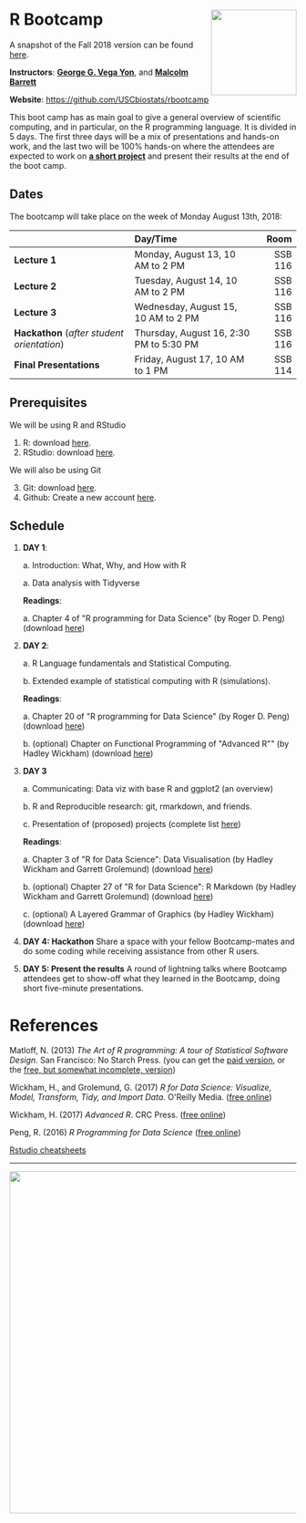# R Bootcamp <img src="fig/trojan-rlogo.svg" width="150px" align="right">

A snapshot of the Fall 2018 version can be found [here](https://github.com/USCbiostats/rbootcamp/tree/fall2018).

**Instructors**: [**George G. Vega Yon**](https://ggvy.cl), and [**Malcolm Barrett**](https://malco.io)


**Website**: https://github.com/USCbiostats/rbootcamp

This boot camp has as main goal to give a general overview of scientific
computing, and in particular, on the R programming language. It is
divided in 5 days. The first three days will be a mix of presentations
and hands-on work, and the last two will be 100% hands-on where the
attendees are expected to work on [**a short project**](projects/) and present their
results at the end of the boot camp.

## Dates

The bootcamp will take place on the week of Monday August 13th, 2018:

|    | Day/Time | Room |
|:---|:---|---:|
| **Lecture 1** | Monday, August 13, 10 AM to 2 PM | SSB 116 |
| **Lecture 2** | Tuesday, August 14, 10 AM to 2 PM | SSB 116|
| **Lecture 3** | Wednesday, August 15, 10 AM to 2 PM | SSB 116|
| **Hackathon** (*after student orientation*) | Thursday, August 16, 2:30 PM to 5:30 PM | SSB 116|
| **Final Presentations** | Friday, August 17, 10 AM to 1 PM | SSB 114|


## Prerequisites

We will be using R and RStudio

1.  R: download [here](https://cran.r-project.org/).
2.  RStudio: download [here](https://www.rstudio.com/products/rstudio/download/#download).

We will also be using Git

3.  Git: download [here](https://git-scm.com/downloads).
4.  Github: Create a new account [here](https://github.com/join?source=header-home).


## Schedule

1.  **DAY 1**: 

    a.  Introduction: What, Why, and How with R

    a.  Data analysis with Tidyverse
        
    **Readings**:
    
    a.  Chapter 4 of "R programming for Data Science" (by Roger D. Peng) (download [here](https://bookdown.org/rdpeng/rprogdatascience/r-nuts-and-bolts.html))

2.  **DAY 2**:

    a.  R Language fundamentals and Statistical Computing.

    b.  Extended example of statistical computing with R (simulations).

    **Readings**:
    
    a.  Chapter 20 of "R programming for Data Science" (by Roger D. Peng) (download [here](https://bookdown.org/rdpeng/rprogdatascience/simulation.html))
    
    b. (optional) Chapter on Functional Programming of "Advanced R"" (by Hadley Wickham) (download [here](http://adv-r.had.co.nz/Functional-programming.html))

3.  **DAY 3**

    a.  Communicating: Data viz with base R and ggplot2 (an overview)
    
    b.  R and Reproducible research: git, rmarkdown, and friends.

    c.  Presentation of (proposed) projects (complete list [here](projects/))
    
    **Readings**:
    
    a.  Chapter 3 of "R for Data Science": Data Visualisation (by Hadley Wickham and Garrett Grolemund) (download [here](http://r4ds.had.co.nz/data-visualisation.html))
    
    b. (optional) Chapter 27 of "R for Data Science": R Markdown (by Hadley Wickham and Garrett Grolemund) (download [here](http://r4ds.had.co.nz/data-visualisation.html))
    
    c. (optional) A Layered Grammar of Graphics (by Hadley Wickham) (download [here](http://vita.had.co.nz/papers/layered-grammar.html))
    
4.  **DAY 4: Hackathon** Share a space with your fellow Bootcamp-mates and do some coding while
    receiving assistance from other R users.

5.  **DAY 5: Present the results** A round of lightning talks where Bootcamp attendees get to show-off
    what they learned in the Bootcamp, doing short five-minute presentations.

# References

Matloff, N. (2013) *The Art of R programming: A tour of Statistical Software Design*. San Francisco: No Starch Press. (you can get the [paid version](https://nostarch.com/artofr.htm), or the [free, but somewhat incomplete, version](http://heather.cs.ucdavis.edu/~matloff/132/NSPpart.pdf))

Wickham, H., and Grolemund, G. (2017) *R for Data Science: Visualize, Model, Transform, Tidy, and Import Data*. O'Reilly Media. ([free online](http://r4ds.had.co.nz/))

Wickham, H. (2017) *Advanced R*. CRC Press. ([free online](https://adv-r.hadley.nz/))

Peng, R. (2016) *R Programming for Data Science* ([free online](https://bookdown.org/rdpeng/rprogdatascience))

[Rstudio cheatsheets](https://www.rstudio.com/resources/cheatsheets/)


----

<div align="center">

<img src="fig/hex-stickers.png" width="600px">

</div>

